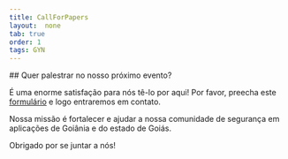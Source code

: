```yaml
---
title: CallForPapers
layout:  none
tab: true
order: 1
tags: GYN
---
```

<p></p>
## Quer palestrar no nosso próximo evento?

É uma enorme satisfação para nós tê-lo por aqui! Por favor, preecha este [formulário](https://forms.gle/YwByNWEwDB2NyoSQ9) e logo entraremos em contato.

<p></p>

Nossa missão é fortalecer e ajudar a nossa comunidade de segurança em aplicações de Goiânia e do estado de Goiás.

<p></p>

Obrigado por se juntar a nós!
